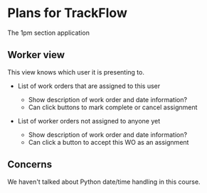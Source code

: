 # Plans for TrackFlow
The 1pm section application

## Worker view

This view knows which user it is presenting to.

* List of work orders that are assigned to this user
    * Show description of work order and date information?
    * Can click buttons to mark complete or cancel assignment

* List of worker orders not assigned to anyone yet
    * Show description of work order and date information?
    * Can click a button to accept this WO as an assignment

## Concerns

We haven't talked about Python date/time handling in this course.